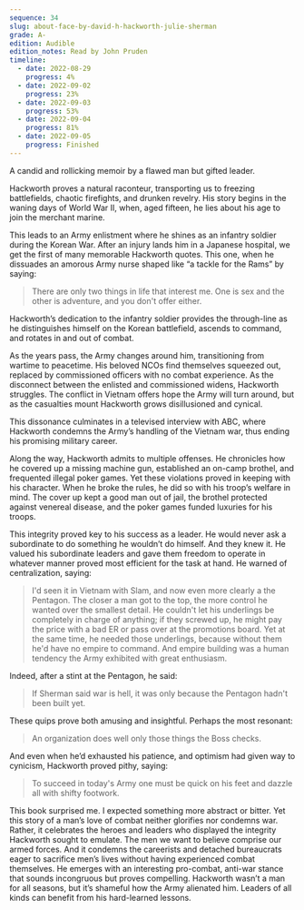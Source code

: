 ```yaml
---
sequence: 34
slug: about-face-by-david-h-hackworth-julie-sherman
grade: A-
edition: Audible
edition_notes: Read by John Pruden
timeline:
  - date: 2022-08-29
    progress: 4%
  - date: 2022-09-02
    progress: 23%
  - date: 2022-09-03
    progress: 53%
  - date: 2022-09-04
    progress: 81%
  - date: 2022-09-05
    progress: Finished
---
```


A candid and rollicking memoir by a flawed man but gifted leader.

<!-- end -->

Hackworth proves a natural raconteur, transporting us to freezing battlefields, chaotic firefights, and drunken revelry. His story begins in the waning days of World War II, when, aged fifteen, he lies about his age to join the merchant marine.

This leads to an Army enlistment where he shines as an infantry soldier during the Korean War. After an injury lands him in a Japanese hospital, we get the first of many memorable Hackworth quotes. This one, when he dissuades an amorous Army nurse shaped like “a tackle for the Rams” by saying:

> There are only two things in life that interest me. One is sex and the other is adventure, and you don't offer either.

Hackworth’s dedication to the infantry soldier provides the through-line as he distinguishes himself on the Korean battlefield, ascends to command, and rotates in and out of combat.

As the years pass, the Army changes around him, transitioning from wartime to peacetime. His beloved NCOs find themselves squeezed out, replaced by commissioned officers with no combat experience. As the disconnect between the enlisted and commissioned widens, Hackworth struggles. The conflict in Vietnam offers hope the Army will turn around, but as the casualties mount Hackworth grows disillusioned and cynical.

This dissonance culminates in a televised interview with ABC, where Hackworth condemns the Army’s handling of the Vietnam war, thus ending his promising military career.

Along the way, Hackworth admits to multiple offenses. He chronicles how he covered up a missing machine gun, established an on-camp brothel, and frequented illegal poker games. Yet these violations proved in keeping with his character. When he broke the rules, he did so with his troop’s welfare in mind. The cover up kept a good man out of jail, the brothel protected against venereal disease, and the poker games funded luxuries for his troops.

This integrity proved key to his success as a leader. He would never ask a subordinate to do something he wouldn’t do himself. And they knew it. He valued his subordinate leaders and gave them freedom to operate in whatever manner proved most efficient for the task at hand. He warned of centralization, saying:

> I'd seen it in Vietnam with Slam, and now even more clearly a the Pentagon. The closer a man got to the top, the more control he wanted over the smallest detail. He couldn't let his underlings be completely in charge of anything; if they screwed up, he might pay the price with a bad ER or pass over at the promotions board. Yet at the same time, he needed those underlings, because without them he'd have no empire to command. And empire building was a human tendency the Army exhibited with great enthusiasm.

Indeed, after a stint at the Pentagon, he said:

> If Sherman said war is hell, it was only because the Pentagon hadn't been built yet.

These quips prove both amusing and insightful. Perhaps the most resonant:

> An organization does well only those things the Boss checks.

And even when he’d exhausted his patience, and optimism had given way to cynicism, Hackworth proved pithy, saying:

> To succeed in today's Army one must be quick on his feet and dazzle all with shifty footwork.

This book surprised me. I expected something more abstract or bitter. Yet this story of a man’s love of combat neither glorifies nor condemns war. Rather, it celebrates the heroes and leaders who displayed the integrity Hackworth sought to emulate. The men we want to believe comprise our armed forces. And it condemns the careerists and detached bureaucrats eager to sacrifice men’s lives without having experienced combat themselves. He emerges with an interesting pro-combat, anti-war stance that sounds incongruous but proves compelling. Hackworth wasn’t a man for all seasons, but it’s shameful how the Army alienated him. Leaders of all kinds can benefit from his hard-learned lessons.
